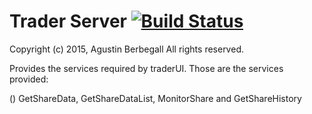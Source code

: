 # Trader Server [![Build Status](https://drone.io/github.com/aberbegall/traderServer/status.png)](https://drone.io/github.com/aberbegall/traderServer/latest)

Copyright (c) 2015, Agustin Berbegall
All rights reserved.

Provides the services required by traderUI. Those are the services provided:

() GetShareData, GetShareDataList, MonitorShare and GetShareHistory


